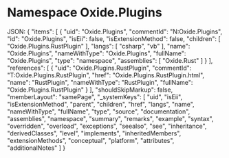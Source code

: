 # Namespace Oxide.Plugins






JSON:
{
  "items": [
    {
      "uid": "Oxide.Plugins",
      "commentId": "N:Oxide.Plugins",
      "id": "Oxide.Plugins",
      "isEii": false,
      "isExtensionMethod": false,
      "children": [
        "Oxide.Plugins.RustPlugin"
      ],
      "langs": [
        "csharp",
        "vb"
      ],
      "name": "Oxide.Plugins",
      "nameWithType": "Oxide.Plugins",
      "fullName": "Oxide.Plugins",
      "type": "namespace",
      "assemblies": [
        "Oxide.Rust"
      ]
    }
  ],
  "references": [
    {
      "uid": "Oxide.Plugins.RustPlugin",
      "commentId": "T:Oxide.Plugins.RustPlugin",
      "href": "Oxide.Plugins.RustPlugin.html",
      "name": "RustPlugin",
      "nameWithType": "RustPlugin",
      "fullName": "Oxide.Plugins.RustPlugin"
    }
  ],
  "shouldSkipMarkup": false,
  "memberLayout": "samePage",
  "_systemKeys": [
    "uid",
    "isEii",
    "isExtensionMethod",
    "parent",
    "children",
    "href",
    "langs",
    "name",
    "nameWithType",
    "fullName",
    "type",
    "source",
    "documentation",
    "assemblies",
    "namespace",
    "summary",
    "remarks",
    "example",
    "syntax",
    "overridden",
    "overload",
    "exceptions",
    "seealso",
    "see",
    "inheritance",
    "derivedClasses",
    "level",
    "implements",
    "inheritedMembers",
    "extensionMethods",
    "conceptual",
    "platform",
    "attributes",
    "additionalNotes"
  ]
}